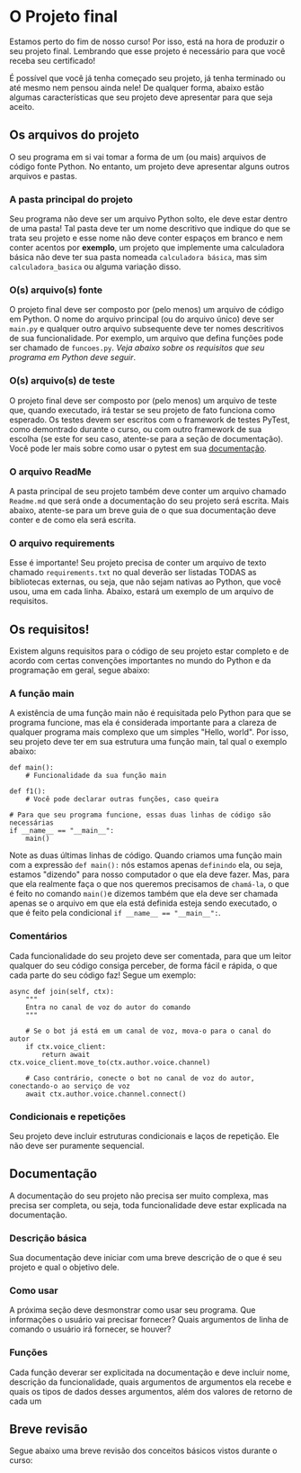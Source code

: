 # O Projeto final

Estamos perto do fim de nosso curso! Por isso, está na hora de produzir o seu projeto final. Lembrando que esse projeto é necessário para que você receba seu certificado!

É possível que você já tenha começado seu projeto, já tenha terminado ou até mesmo nem pensou ainda nele! De qualquer forma, abaixo estão algumas características que seu projeto deve apresentar para que seja aceito.

## Os arquivos do projeto

O seu programa em si vai tomar a forma de um (ou mais) arquivos de código fonte Python. No entanto, um projeto deve apresentar alguns outros arquivos e pastas.

### A pasta principal do projeto

Seu programa não deve ser um arquivo Python solto, ele deve estar dentro de uma pasta! Tal pasta deve ter um nome descritivo que indique do que se trata seu projeto e esse nome não deve conter espaços em branco e nem conter acentos por **exemplo**, um projeto que implemente uma calculadora básica não deve ter sua pasta nomeada `calculadora básica`, mas sim `calculadora_basica` ou alguma variação disso.

### O(s) arquivo(s) fonte

O projeto final deve ser composto por (pelo menos) um arquivo de código em Python. O nome do arquivo principal (ou do arquivo único) deve ser `main.py` e qualquer outro arquivo subsequente deve ter nomes descritivos de sua funcionalidade. Por exemplo, um arquivo que defina funções pode ser chamado de `funcoes.py`. *Veja abaixo sobre os requisitos que seu programa em Python deve seguir*.

### O(s) arquivo(s) de teste

O projeto final deve ser composto por (pelo menos) um arquivo de teste que, quando executado, irá testar se seu projeto de fato funciona como esperado. Os testes devem ser escritos com o framework de testes PyTest, como demontrado durante o curso, ou com outro framework de sua escolha (se este for seu caso, atente-se para a seção de documentação). Você pode ler mais sobre como usar o pytest em sua [documentação](https://docs.pytest.org/en/7.2.x/contents.html).

### O arquivo ReadMe

A pasta principal de seu projeto também deve conter um arquivo chamado `Readme.md` que será onde a documentação do seu projeto será escrita. Mais abaixo, atente-se para um breve guia de o que sua documentação deve conter e de como ela será escrita.

### O arquivo requirements

Esse é importante! Seu projeto precisa de conter um arquivo de texto chamado `requirements.txt` no qual deverão ser listadas TODAS as bibliotecas externas, ou seja, que não sejam nativas ao Python, que você usou, uma em cada linha. Abaixo, estará um exemplo de um arquivo de requisitos.

## Os requisitos!

Existem alguns requisitos para o código de seu projeto estar completo e de acordo com certas convenções importantes no mundo do Python e da programação em geral, segue abaixo:

### A função main

A existência de uma função main não é requisitada pelo Python para que se programa funcione, mas ela é considerada importante para a clareza de qualquer programa mais complexo que um simples "Hello, world". Por isso, seu projeto deve ter em sua estrutura uma função main, tal qual o exemplo abaixo:

```
def main():
    # Funcionalidade da sua função main

def f1():
    # Você pode declarar outras funções, caso queira

# Para que seu programa funcione, essas duas linhas de código são necessárias
if __name__ == "__main__":
    main()
```

Note as duas últimas linhas de código. Quando criamos uma função main com a expressão `def main():` nós estamos apenas `definindo` ela, ou seja, estamos "dizendo" para nosso computador o que ela deve fazer. Mas, para que ela realmente faça o que nos queremos precisamos de `chamá-la`, o que é feito no comando `main()`e dizemos também que ela deve ser chamada apenas se o arquivo em que ela está definida esteja sendo executado, o que é feito pela condicional `if __name__ == "__main__":`.

### Comentários

Cada funcionalidade do seu projeto deve ser comentada, para que um leitor qualquer do seu código consiga perceber, de forma fácil e rápida, o que cada parte do seu código faz! Segue um exemplo:

```
async def join(self, ctx):
    """
    Entra no canal de voz do autor do comando
    """

    # Se o bot já está em um canal de voz, mova-o para o canal do autor
    if ctx.voice_client:
        return await ctx.voice_client.move_to(ctx.author.voice.channel)
        
    # Caso contrário, conecte o bot no canal de voz do autor, conectando-o ao serviço de voz
    await ctx.author.voice.channel.connect()
```

### Condicionais e repetições

Seu projeto deve incluir estruturas condicionais e laços de repetição. Ele não deve ser puramente sequencial.

## Documentação

A documentação do seu projeto não precisa ser muito complexa, mas precisa ser completa, ou seja, toda funcionalidade deve estar explicada na documentação.

### Descrição básica

Sua documentação deve iniciar com uma breve descrição de o que é seu projeto e qual o objetivo dele.

### Como usar 

A próxima seção deve desmonstrar como usar seu programa. Que informações o usuário vai precisar fornecer? Quais argumentos de linha de comando o usuário irá fornecer, se houver?

### Funções

Cada função deverar ser explicitada na documentação e deve incluir nome, descrição da funcionalidade, quais argumentos de argumentos ela recebe e quais os tipos de dados desses argumentos, além dos valores de retorno de cada um

## Breve revisão

Segue abaixo uma breve revisão dos conceitos básicos vistos durante o curso:
